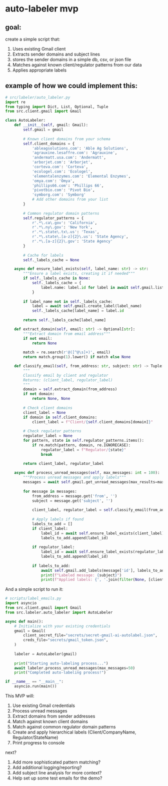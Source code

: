 # auto-labeler mvp 

## goal: 
create a simple script that:

1. Uses existing Gmail client
2. Extracts sender domains and subject lines 
3. stores the sender domains in a simple db, csv, or json file
4. Matches against known client/regulator patterns from our data
5. Applies appropriate labels

## example of how we could implement this:

```python
# src/labeler/auto_labeler.py
import re
from typing import Dict, List, Optional, Tuple
from src.client.gmail import Gmail

class AutoLabeler:
    def __init__(self, gmail: Gmail):
        self.gmail = gmail
        
        # Known client domains from your schema
        self.client_domains = {
            'ableagsolutions.com': 'Able Ag Solutions',
            'agrauxine.lesaffre.com': 'Agrauxine',
            'andermatt.usa.com': 'Andermatt',
            'arborjet.com': 'Arborjet',
            'corteva.com': 'Corteva',
            'ecologel.com': 'Ecologel',
            'elementalenzymes.com': 'Elemental Enzymes',
            'omya.com': 'Omya',
            'phillips66.com': 'Phillips 66',
            'pivotbio.com': 'Pivot Bio',
            'symborg.com': 'Symborg'
            # Add other domains from your list
        }
        
        # Common regulator domain patterns
        self.regulator_patterns = {
            r'.*\.ca\.gov': 'California',
            r'.*\.ny\.gov': 'New York',
            r'.*\.state\.tx\.us': 'Texas',
            r'.*\.state\.[a-z]{2}\.us': 'State Agency',
            r'.*\.[a-z]{2}\.gov': 'State Agency'
        }
        
        # Cache for labels
        self._labels_cache = None

    async def ensure_label_exists(self, label_name: str) -> str:
        """Ensure a label exists, creating it if needed"""
        if self._labels_cache is None:
            self._labels_cache = {
                label.name: label.id for label in await self.gmail.list_labels()
            }
            
        if label_name not in self._labels_cache:
            label = await self.gmail.create_label(label_name)
            self._labels_cache[label_name] = label.id
            
        return self._labels_cache[label_name]

    def extract_domain(self, email: str) -> Optional[str]:
        """Extract domain from email address"""
        if not email:
            return None
            
        match = re.search(r'@([^@\s]+)', email)
        return match.group(1).lower() if match else None

    def classify_email(self, from_address: str, subject: str) -> Tuple[Optional[str], Optional[str]]:
        """
        Classify email by client and regulator
        Returns: (client_label, regulator_label)
        """
        domain = self.extract_domain(from_address)
        if not domain:
            return None, None
            
        # Check client domains
        client_label = None
        if domain in self.client_domains:
            client_label = f"Client/{self.client_domains[domain]}"
            
        # Check regulator patterns
        regulator_label = None
        for pattern, state in self.regulator_patterns.items():
            if re.match(pattern, domain, re.IGNORECASE):
                regulator_label = f"Regulator/{state}"
                break
                
        return client_label, regulator_label

    async def process_unread_messages(self, max_messages: int = 100):
        """Process unread messages and apply labels"""
        messages = await self.gmail.get_unread_messages(max_results=max_messages)
        
        for message in messages:
            from_address = message.get('from', '')
            subject = message.get('subject', '')
            
            client_label, regulator_label = self.classify_email(from_address, subject)
            
            # Apply labels if found
            labels_to_add = []
            if client_label:
                label_id = await self.ensure_label_exists(client_label)
                labels_to_add.append(label_id)
                
            if regulator_label:
                label_id = await self.ensure_label_exists(regulator_label)
                labels_to_add.append(label_id)
                
            if labels_to_add:
                await self.gmail.add_labels(message['id'], labels_to_add)
                print(f"Labeled message: {subject}")
                print(f"Applied labels: {', '.join(filter(None, [client_label, regulator_label]))}")
```

And a simple script to run it:

```python
# scripts/label_emails.py
import asyncio
from src.client.gmail import Gmail
from src.labeler.auto_labeler import AutoLabeler

async def main():
    # Initialize with your existing credentials
    gmail = Gmail(
        client_secret_file="secrets/secret-gmail-ai-autolabel.json",
        creds_file="secrets/gmail_token.json",
    )
    
    labeler = AutoLabeler(gmail)
    
    print("Starting auto-labeling process...")
    await labeler.process_unread_messages(max_messages=50)
    print("Completed auto-labeling process!")

if __name__ == "__main__":
    asyncio.run(main())
```

This MVP will:
1. Use existing Gmail credentials
2. Process unread messages
3. Extract domains from sender addresses 
4. Match against known client domains
5. Match against common regulator domain patterns
6. Create and apply hierarchical labels (Client/CompanyName, Regulator/StateName)
7. Print progress to console


next?
1. Add more sophisticated pattern matching?
2. Add additional logging/reporting?
3. Add subject line analysis for more context?
4. Help set up some test emails for the demo?